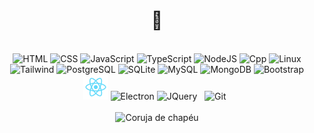 <div align="center">
  <h1> 🦉 </h1>
</div>

<br>
<div align="center">
  <img alt="HTML" title="HTML5" src="https://img.icons8.com/color/48/000000/html-5--v1.png" width="40" height="40">
  <img alt="CSS" title="CSS3" src="https://img.icons8.com/color/48/000000/css3.png" width="40" height="40">
  <img alt="JavaScript" title="JavaScript" src="https://upload.wikimedia.org/wikipedia/commons/6/6a/JavaScript-logo.png" width="40" height="40">
  <img alt="TypeScript" title="TypeScript" src="https://cdn.icon-icons.com/icons2/2415/PNG/512/typescript_original_logo_icon_146317.png" width="40" height="40">
  <img alt="NodeJS" title="NodeJS" src="https://seeklogo.com/images/N/nodejs-logo-54107C5EDD-seeklogo.com.png" width="40" height="40">
  <img alt="Cpp" title="C++" src="https://upload.wikimedia.org/wikipedia/commons/thumb/1/18/ISO_C%2B%2B_Logo.svg/1200px-ISO_C%2B%2B_Logo.svg.png" width="40" height="40">
  <img alt="Linux" title="Linux" src="https://upload.wikimedia.org/wikipedia/commons/thumb/3/35/Tux.svg/1200px-Tux.svg.png" width="30" height="40">
  <img alt="Tailwind" title="Tailwind" src="https://static-00.iconduck.com/assets.00/tailwind-css-icon-1024x615-fdeis5r1.png" width="60" height="40">
  <img alt="PostgreSQL" title="PostgreSQL" src="https://upload.wikimedia.org/wikipedia/commons/thumb/2/29/Postgresql_elephant.svg/800px-Postgresql_elephant.svg.png" width="40" height="40">
  <img alt="SQLite" title="SQLite" src="https://cdn.icon-icons.com/icons2/2699/PNG/512/sqlite_logo_icon_169724.png" width="40" height="40">
  <img alt="MySQL" title="MySQL" src="https://www.scriptcase.com.br/lp/images/mysql/mysql-logo.png" width="40" height="40">
  <img alt="MongoDB" title="MongoDB" src="https://miro.medium.com/v2/resize:fit:512/1*doAg1_fMQKWFoub-6gwUiQ.png" width="40" height="40">
  <img alt="Bootstrap" title="Bootstrap" src="https://img.icons8.com/color/48/000000/bootstrap.png" width="40" height="40">
  <img alt="React" title="React" src="https://raw.githubusercontent.com/github/explore/80688e429a7d4ef2fca1e82350fe8e3517d3494d/topics/react/react.png" width="40" height="40">
  <img alt="Electron" title="Electron" src="https://upload.wikimedia.org/wikipedia/commons/9/91/Electron_Software_Framework_Logo.svg" width="40" height="40">
  <img alt="JQuery" title="JQuery" src="https://www.vectorlogo.zone/logos/jquery/jquery-icon.svg" width="40" height="40">
   &nbsp;
  <img alt="Git" title="Git" src="https://upload.wikimedia.org/wikipedia/commons/3/3f/Git_icon.svg" width="40" height="40">
   &nbsp;
 </div>
<br>
<div align="center">
  <img src="https://c.tenor.com/mQIZ9L0TIDUAAAAM/owl.gif" alt="Coruja de chapéu" width="150" height="200">
</div>
